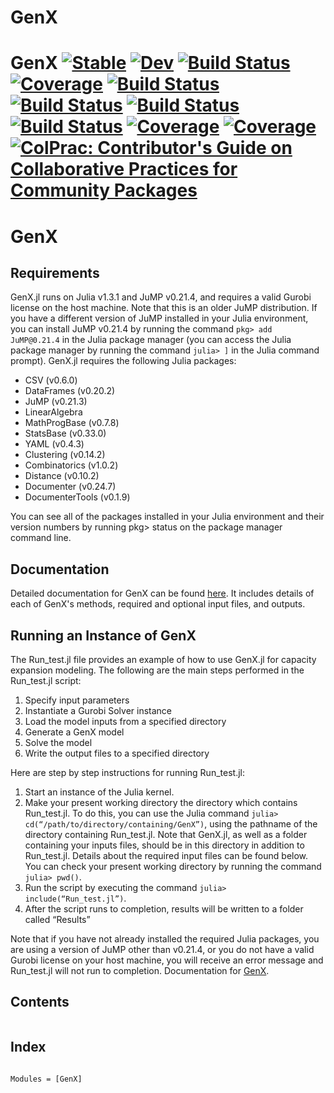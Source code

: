 # GenX
# GenX [![Stable](https://img.shields.io/badge/docs-stable-blue.svg)](https://sambuddhac.github.io/GenX.jl/stable) [![Dev](https://img.shields.io/badge/docs-dev-blue.svg)](https://sambuddhac.github.io/GenX.jl/dev) [![Build Status](https://github.com/sambuddhac/GenX.jl/badges/master/pipeline.svg)](https://github.com/sambuddhac/GenX.jl/pipelines) [![Coverage](https://github.com/sambuddhac/GenX.jl/badges/master/coverage.svg)](https://github.com/sambuddhac/GenX.jl/commits/master) [![Build Status](https://travis-ci.com/sambuddhac/GenX.jl.svg?branch=master)](https://travis-ci.com/sambuddhac/GenX.jl) [![Build Status](https://ci.appveyor.com/api/projects/status/github/sambuddhac/GenX.jl?svg=true)](https://ci.appveyor.com/project/sambuddhac/GenX-jl) [![Build Status](https://cloud.drone.io/api/badges/sambuddhac/GenX.jl/status.svg)](https://cloud.drone.io/sambuddhac/GenX.jl) [![Build Status](https://api.cirrus-ci.com/github/sambuddhac/GenX.jl.svg)](https://cirrus-ci.com/github/sambuddhac/GenX.jl) [![Coverage](https://codecov.io/gh/sambuddhac/GenX.jl/branch/master/graph/badge.svg)](https://codecov.io/gh/sambuddhac/GenX.jl) [![Coverage](https://coveralls.io/repos/github/sambuddhac/GenX.jl/badge.svg?branch=master)](https://coveralls.io/github/sambuddhac/GenX.jl?branch=master) [![ColPrac: Contributor's Guide on Collaborative Practices for Community Packages](https://img.shields.io/badge/ColPrac-Contributor's%20Guide-blueviolet)](https://github.com/SciML/ColPrac)

# GenX

## Requirements

GenX.jl runs on Julia v1.3.1 and JuMP v0.21.4, and requires a valid Gurobi license on the host machine. Note that this is an older JuMP distribution. If you have a different version of JuMP installed in your Julia environment, you can install JuMP v0.21.4 by running the command `pkg> add JuMP@0.21.4` in the Julia package manager (you can access the Julia package manager by running the command `julia> ]` in the Julia command prompt). GenX.jl requires the following Julia packages:
* CSV (v0.6.0)
* DataFrames (v0.20.2)
* JuMP (v0.21.3)
* LinearAlgebra
* MathProgBase (v0.7.8)
* StatsBase (v0.33.0)
* YAML (v0.4.3)
* Clustering (v0.14.2)
* Combinatorics (v1.0.2)
* Distance (v0.10.2)
* Documenter (v0.24.7)
* DocumenterTools (v0.1.9)

You can see all of the packages installed in your Julia environment and their version numbers by running pkg> status on the package manager command line.

## Documentation

Detailed documentation for GenX can be found [here](https://docs.google.com/document/d/1G_1gdnSj92jF8nda2Zl8O4M5B98t19gOYnbbMFhohb4/edit?usp=sharing). It includes details of each of GenX's methods, required and optional input files, and outputs.

## Running an Instance of GenX

The Run_test.jl file provides an example of how to use GenX.jl for capacity expansion modeling. The following are the main steps performed in the Run_test.jl script:
1.	Specify input parameters
2.	Instantiate a Gurobi Solver instance
3.	Load the model inputs from a specified directory
4.	Generate a GenX model
5.	Solve the model
6.	Write the output files to a specified directory

Here are step by step instructions for running Run_test.jl:
1.	Start an instance of the Julia kernel.
2.	Make your present working directory the directory which contains Run_test.jl. To do this, you can use the Julia command `julia> cd(“/path/to/directory/containing/GenX”)`, using the pathname of the directory containing Run_test.jl. Note that GenX.jl, as well as a folder containing your inputs files, should be in this directory in addition to Run_test.jl. Details about the required input files can be found below. You can check your present working directory by running the command `julia> pwd()`.
3.	Run the script by executing the command `julia> include(“Run_test.jl”)`.
4.	After the script runs to completion, results will be written to a folder called “Results”

Note that if you have not already installed the required Julia packages, you are using a version of JuMP other than v0.21.4, or you do not have a valid Gurobi license on your host machine, you will receive an error message and Run_test.jl will not run to completion.
Documentation for [GenX](https://github.com/GenXProject/GenX).

## Contents
```@contents
```
## Index

```@index
```

```@autodocs
Modules = [GenX]
```